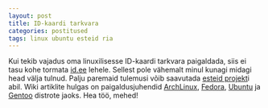 ```yaml
---
layout: post
title: ID-kaardi tarkvara
categories: postitused
tags: linux ubuntu esteid ria
---
```

Kui tekib vajadus oma linuxilisesse ID-kaardi tarkvara paigaldada, siis ei tasu kohe tormata [id.ee](#halb_idee) lehele. Sellest pole vähemalt minul kunagi midagi head välja tulnud. Palju paremaid tulemusi võib saavutada [esteid projekt](https://code.google.com/p/esteid/)i abil. Wiki artiklite hulgas on paigaldusjuhendid [ArchLinux](https://code.google.com/p/esteid/wiki/ArchLinux), [Fedora](https://code.google.com/p/esteid/wiki/Fedora	), [Ubuntu](https://code.google.com/p/esteid/wiki/Ubuntu) ja [Gentoo](https://code.google.com/p/esteid/wiki/Gentoo) distrote jaoks. Hea töö, mehed!
